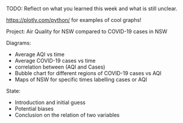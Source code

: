 TODO: Reflect on what you learned this week and what is still unclear.

https://plotly.com/python/ for examples of cool graphs!

Project: Air Quality for NSW compared to COVID-19 cases in NSW

Diagrams:
- Average AQI vs time
- Average COVID-19 cases vs time
- correlation between (AQI and Cases)
- Bubble chart for different regions of COVID-19 cases vs AQI
- Maps of NSW for specific times labelling cases or AQI


State:
- Introduction and initial guess
- Potential biases
- Conclusion on the relation of two variables
